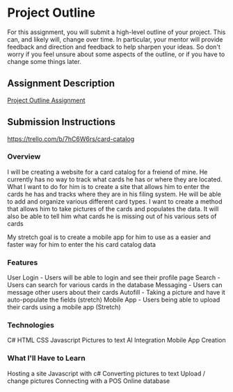 # Project Outline
For this assignment, you will submit a high-level outline of your project. This can, and likely will, change over time. In particular, your mentor will provide feedback and direction and feedback to help sharpen your ideas. So don't worry if you feel unsure about some aspects of the outline, or if you have to change some things later.

## Assignment Description
[Project Outline Assignment](https://education.launchcode.org/liftoff/assignments/project-outline/)

## Submission Instructions
https://trello.com/b/7hC6W6rs/card-catalog
### Overview

I will be creating a website for a card catalog for a freiend of mine.  He currently has no way to track 
what cards he has or where they are located.  What I want to do for him is to create a site that allows him to enter the cards he has and 
tracks where they are in his filing system. He will be able to add and organize various different card types. I want to create a method that
allows him to take pictures of the cards and populates the data. It will also be able to tell him what cards he is missing out of his
various sets of cards

My stretch goal is to create a mobile app for him to use as a easier and faster way for him to enter the his card catalog data



### Features

User Login - Users will be able to login and see their profile page
Search - Users can search for various cards in the database
Messaging - Users can message other users about their cards
Autofill - Taking a picture and have it auto-populate the fields (stretch)
Mobile App - Users being able to upload their cards using a mobile app (Stretch)


### Technologies

C#
HTML
CSS
Javascript
Pictures to text
AI Integration
Mobile App Creation


### What I'll Have to Learn
Hosting a site
Javascript with c#
Converting pictures to text
Upload / change pictures
Connecting with a POS
Online database
